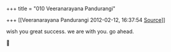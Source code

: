 +++
title = "010 Veeranarayana Pandurangi"

+++
[[Veeranarayana Pandurangi	2012-02-12, 16:37:54 [Source](https://groups.google.com/g/bvparishat/c/kBgN7VpgTVY)]]



wish you great success. we are with you. go ahead.



